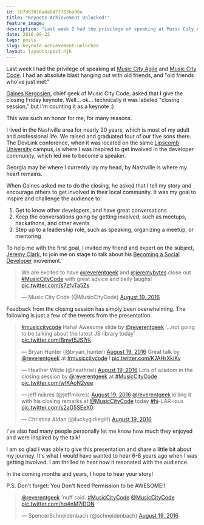 ```yaml
---
id: 5b7d83816ada047f703ba96e
title: "Keynote Achievement Unlocked!"
feature_image: 
description: "Last week I had the privilege of speaking at Music City Agile and Music City Code. I had an absolute blast hanging out with old friends,…"
date: 2016-08-22
tags: posts
slug: keynote-achievement-unlocked
layout: layouts/post.njk
---
```


Last week I had the privilege of speaking at [Music City Agile](http://www.musiccityagile.org/) and [Music City Code](http://www.musiccitycode.com/). I had an absolute blast hanging out with old friends, and "old friends who've just met."

[Gaines Kergosien](https://twitter.com/gainesk), chief geek of Music City Code, asked that I give the closing Friday keynote. Well... ok... technically it was labeled "closing session," but I'm counting it as a keynote :)

This was such an honor for me, for many reasons.

I lived in the Nashville area for nearly 20 years, which is most of my adult and professional life. We raised and graduated four of our five sons there. The DevLink conference, when it was located on the same [Lipscomb University](http://www.lipscomb.edu/) campus, is where I was inspired to get involved in the developer community, which led me to become a speaker.

Georgia may be where I currently lay my head, by Nashville is where my heart remains.

When Gaines asked me to do the closing, he asked that I tell my story and encourage others to get involved in their local community. It was my goal to inspire and challenge the audience to:

1. Get to know other developers, and have great conversations
2. Keep the conversations going by getting involved, such as meetups, hackathons, and other events
3. Step up to a leadership role, such as speaking, organizing a meetup, or mentoring

To help me with the first goal, I invited my friend and expert on the subject, [Jeremy Clark](https://twitter.com/jeremybytes), to join me on stage to talk about his [Becoming a Social Developer](http://becomingasocialdeveloper.com/) movement.

> We are excited to have [@reverentgeek](https://twitter.com/reverentgeek) and [@jeremybytes](https://twitter.com/jeremybytes) close out [#MusicCityCode](https://twitter.com/hashtag/MusicCityCode?src=hash) with great advice and belly laughs! [pic.twitter.com/s7zfvTa5Zs](https://t.co/s7zfvTa5Zs)
>
> — Music City Code (@MusicCityCode) [August 19, 2016](https://twitter.com/MusicCityCode/status/766743884210774022)

Feedback from the closing session has simply been overwhelming. The following is just a few of the tweets from the presentation.

> [#musiccitycode](https://twitter.com/hashtag/musiccitycode?src=hash) Haha! Awesome slide by [@reverentgeek](https://twitter.com/reverentgeek) '...not going to be talking about the latest JS library today' [pic.twitter.com/Bmyf5JS7rk](https://t.co/Bmyf5JS7rk)
>
> — Bryan Hunter (@bryan\_hunter) [August 19, 2016](https://twitter.com/bryan_hunter/status/766778629086937089)
> Great talk by [@reverentgeek](https://twitter.com/reverentgeek) at [#musiccitycode](https://twitter.com/hashtag/musiccitycode?src=hash) ! [pic.twitter.com/K7AHrXkiKv](https://t.co/K7AHrXkiKv)
>
> — Heather Wilde (@heathriel) [August 19, 2016](https://twitter.com/heathriel/status/766749814734327808)
> Lots of wisdom in the closing session by [@reverentgeek](https://twitter.com/reverentgeek) at [#MusicCityCode](https://twitter.com/hashtag/MusicCityCode?src=hash) [pic.twitter.com/wIKAoN2yee](https://t.co/wIKAoN2yee)
>
> — jeff mikres (@jeffmikres) [August 19, 2016](https://twitter.com/jeffmikres/status/766748867685646336)
> [@reverentgeek](https://twitter.com/reverentgeek) killing it with his closing remarks at [@MusicCityCode](https://twitter.com/MusicCityCode) today [#hi](https://twitter.com/hashtag/hi?src=hash)\-LAR-ious [pic.twitter.com/s2aG5SEeX0](https://t.co/s2aG5SEeX0)
>
> — Christina Aldan (@luckygirliegirl) [August 19, 2016](https://twitter.com/luckygirliegirl/status/766740430985854976)

I've also had many people personally let me know how much they enjoyed and were inspired by the talk!

I am so glad I was able to give this presentation and share a little bit about my journey. It's what I would have wanted to hear 6-8 years ago when I was getting involved. I am thrilled to hear how it resonated with the audience.

In the coming months and years, I hope to hear your story!

P.S. Don't forget: You Don't Need Permission to be AWESOME!!

> [@reverentgeek](https://twitter.com/reverentgeek) 'nuff said. [#MusicCityCode](https://twitter.com/hashtag/MusicCityCode?src=hash) [@MusicCityCode](https://twitter.com/MusicCityCode) [pic.twitter.com/hq4nM7jDON](https://t.co/hq4nM7jDON)
>
> — SpencerSchneidenbach (@schneidenbach) [August 19, 2016](https://twitter.com/schneidenbach/status/766749064323006464)
